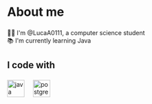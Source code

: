<h1 align="left">About me</h1>

###

<p align="left">👋🏻 I'm @LucaA0111, a computer science student<br>📚 I'm currently learning Java</p>

###

<h2 align="left">I code with</h2>

###

<div align="left">
  <img src="https://skillicons.dev/icons?i=java" height="40" alt="java logo"  />
  <img width="12" />
  <img src="https://cdn.jsdelivr.net/gh/devicons/devicon/icons/postgresql/postgresql-original-wordmark.svg" height="40" alt="postgresql logo"  />
</div>

###
